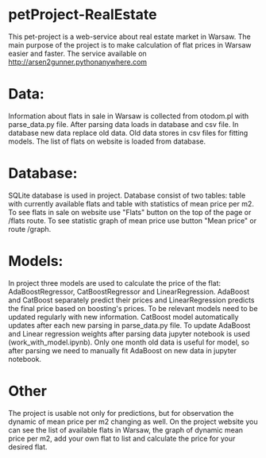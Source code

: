 # petProject-RealEstate
This pet-project is a web-service about real estate market in Warsaw.
The main purpose of the project is to make calculation of flat prices in Warsaw easier and faster.
The service available on http://arsen2gunner.pythonanywhere.com
# Data:
Information about flats in sale in Warsaw is collected from otodom.pl with parse_data.py file. After parsing data loads in database and csv file.
In database new data replace old data. Old data stores in csv files for fitting models.
The list of flats on website is loaded from database.
# Database:
SQLite database is used in project. Database consist of two tables: table with currently available flats and table with statistics of mean price per m2.
To see flats in sale on website use "Flats" button on the top of the page or /flats route.
To see statistic graph of mean price use button "Mean price" or route /graph.
# Models:
In project three models are used to calculate the price of the flat: AdaBoostRegressor, CatBoostRegressor and LinearRegression.
AdaBoost and CatBoost separately predict their prices and LinearRegression predicts the final price based on boosting's prices.
To be relevant models need to be updated regularly with new information. CatBoost model automatically updates after each new parsing in parse_data.py file.
To update AdaBoost and Linear regression weights after parsing data jupyter notebook is used (work_with_model.ipynb). Only one month old data is useful for model, so after parsing we need to manually fit AdaBoost on new data in jupyter notebook.
# Other
The project is usable not only for predictions, but for observation the dynamic of mean price per m2 changing as well. 
On the project website you can see the list of available flats in Warsaw, the graph of dynamic mean price per m2, add your own flat to list and calculate the price for your desired flat.
